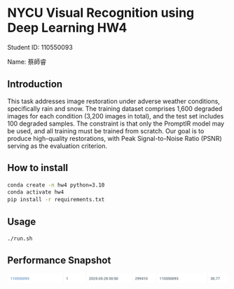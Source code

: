 # NYCU Visual Recognition using Deep Learning HW4

Student ID: 110550093

Name: 蔡師睿

## Introduction
This task addresses image restoration under adverse weather conditions, specifically rain and snow. The training dataset comprises 1,600 degraded images for each condition (3,200 images in total), and the test set includes 100 degraded samples. The constraint is that only the PromptIR model may be used, and all training must be trained from scratch. Our goal is to produce high-quality restorations, with Peak Signal-to-Noise Ratio (PSNR) serving as the evaluation criterion.

## How to install

```bash
conda create -n hw4 python=3.10
conda activate hw4
pip install -r requirements.txt
```

## Usage

```bash
./run.sh
```

## Performance Snapshot

![image](./assets/score.png)